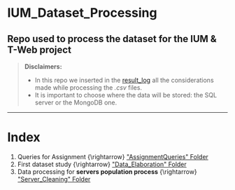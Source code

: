 # IUM_Dataset_Processing
## Repo used to process the dataset for the IUM & T-Web project

> **Disclaimers:**<br>
> - In this repo we inserted in the [result_log](./Server_Cleaning/result_log.md#the-result-log) all the considerations made while processing the *.csv* files.
> - It is important to choose where the data will be stored: the SQL server or the MongoDB one.
---
# Index
1. Queries for Assignment {\rightarrow} ["AssignmentQueries" Folder](./AssignmentQueries/queries.ipynb)
2. First dataset study {\rightarrow} ["Data_Elaboration" Folder](./Data_Elaboration)
3. Data processing for **servers population process** {\rightarrow} ["Server_Cleaning" Folder](./Server_Cleaning)  
